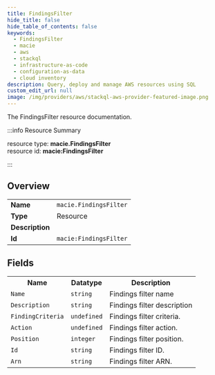 ```yaml
---
title: FindingsFilter
hide_title: false
hide_table_of_contents: false
keywords:
  - FindingsFilter
  - macie
  - aws
  - stackql
  - infrastructure-as-code
  - configuration-as-data
  - cloud inventory
description: Query, deploy and manage AWS resources using SQL
custom_edit_url: null
image: /img/providers/aws/stackql-aws-provider-featured-image.png
---
```

The FindingsFilter resource documentation.

:::info Resource Summary

<div class="row">
<div class="providerDocColumn">
<span>resource type:&nbsp;<b>macie.FindingsFilter</b></span><br />
<span>resource id:&nbsp;<b>macie:FindingsFilter</b></span><br />
</div>
</div>

:::

## Overview
<table><tbody>
<tr><td><b>Name</b></td><td><code>macie.FindingsFilter</code></td></tr>
<tr><td><b>Type</b></td><td>Resource</td></tr>
<tr><td><b>Description</b></td><td></td></tr>
<tr><td><b>Id</b></td><td><code>macie:FindingsFilter</code></td></tr>
</tbody></table>

## Fields
<table><tbody>
<tr><th>Name</th><th>Datatype</th><th>Description</th></tr>
<tr><td><code>Name</code></td><td><code>string</code></td><td>Findings filter name</td></tr><tr><td><code>Description</code></td><td><code>string</code></td><td>Findings filter description</td></tr><tr><td><code>FindingCriteria</code></td><td><code>undefined</code></td><td>Findings filter criteria.</td></tr><tr><td><code>Action</code></td><td><code>undefined</code></td><td>Findings filter action.</td></tr><tr><td><code>Position</code></td><td><code>integer</code></td><td>Findings filter position.</td></tr><tr><td><code>Id</code></td><td><code>string</code></td><td>Findings filter ID.</td></tr><tr><td><code>Arn</code></td><td><code>string</code></td><td>Findings filter ARN.</td></tr>
</tbody></table>